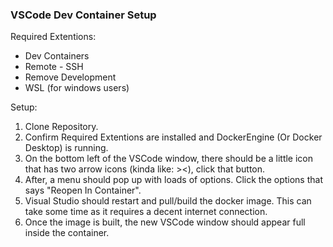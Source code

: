 ### VSCode Dev Container Setup

Required Extentions:

- Dev Containers
- Remote - SSH
- Remove Development
- WSL (for windows users)

Setup:

1) Clone Repository.
2) Confirm Required Extentions are installed and DockerEngine (Or Docker Desktop) is running.
3) On the bottom left of the VSCode window, there should be a little icon that has two arrow icons (kinda like: ><), click that button.
4) After, a menu should pop up with loads of options. Click the options that says "Reopen In Container".
5) Visual Studio should restart and pull/build the docker image. This can take some time as it requires a decent internet connection.
6) Once the image is built, the new VSCode window should appear full inside the container.
